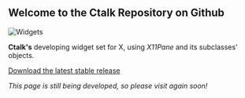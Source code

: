 ## Welcome to the Ctalk Repository on Github

![Widgets](https://sourceforge.net/p/ctalk/screenshot/filedialog_screenshot_800x600.jpg)

**Ctalk's** developing widget set for X, using *X11Pane* and its subclasses' objects.

[Download the latest stable release](https://github.com/ctalk/ctalk/archive/release.zip)

*This page is still being developed, so please visit again soon!*
